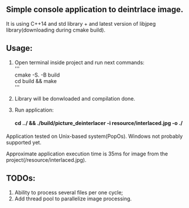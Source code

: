 ## Simple console application to deintrlace image.
It is using C++14 and std library + and latest version of libjpeg library(downloading during cmake build).

## Usage:
1. Open terminal inside project and run next commands:  
   '''  
   cmake -S. -B build  
   cd build && make  
  '''
2. Library will be donwloaded and compilation done.
   
3. Run application:  
   #### cd ../ && ./build/picture_deinterlacer -i resource/interlaced.jpg -o ./

Application tested on Unix-based system(PopOs). Windows not probably supported yet.

Approximate application execution time is 35ms for image from the project(/resource/interlaced.jpg).

## TODOs:

1. Ability to process several files per one cycle;  
2. Add thread pool to parallelize image processing.
